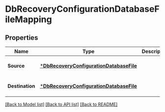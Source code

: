 # DbRecoveryConfigurationDatabaseFileMapping

## Properties
Name | Type | Description | Notes
------------ | ------------- | ------------- | -------------
**Source** | [***DbRecoveryConfigurationDatabaseFile**](DBRecoveryConfigurationDatabaseFile.md) |  | [optional] [default to null]
**Destination** | [***DbRecoveryConfigurationDatabaseFile**](DBRecoveryConfigurationDatabaseFile.md) |  | [optional] [default to null]

[[Back to Model list]](../README.md#documentation-for-models) [[Back to API list]](../README.md#documentation-for-api-endpoints) [[Back to README]](../README.md)

